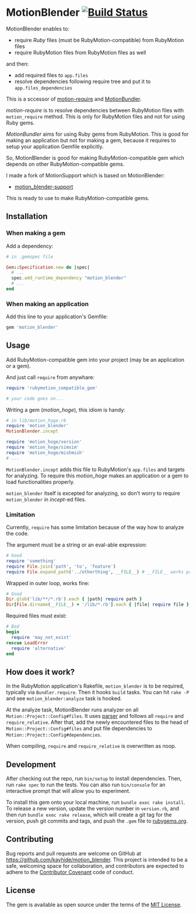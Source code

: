 # MotionBlender [![Build Status](https://travis-ci.org/kayhide/motion_blender.svg?branch=master)](https://travis-ci.org/kayhide/motion_blender)

MotionBlender enables to:

- require *Ruby* files (must be RubyMotion-compatible) from RubyMotion files
- require RubyMotion files from RubyMotion files as well

and then:

- add required files to `app.files`
- resolve dependencies following require tree and put it to `app.files_dependencies`

This is a sccessor of [motion-require](https://github.com/clayallsopp/motion-require) and [MotionBundler](https://github.com/archan937/motion-bundler).

*motion-require* is to resolve dependencies between RubyMotion files with `motion_require` method.
This is only for RubyMotion files and not for using Ruby gems.

*MotionBundler* aims for using Ruby gems from RubyMotion.
This is good for making an application but not for making a gem, because it requires to setup your application Gemfile explicitly.


So, MotionBlender is good for making RubyMotion-compatible gem which depends on other RubyMotion-compatible gems.

I made a fork of MotionSupport which is based on MotionBlender:

- [motion_blender-support](https://github.com/kayhide/motion_blender-support)

This is ready to use to make RubyMotion-compatible gems.

## Installation

### When making a gem

Add a dependency:

```ruby
# in .gemspec file

Gem::Specification.new do |spec|
  # ...
  spec.add_runtime_dependency "motion_blender"
  # ...
end
```

### When making an application

Add this line to your application's Gemfile:

```ruby
gem 'motion_blender'
```

## Usage

Add RubyMotion-compatible gem into your project (may be an application or a gem).

And just call `require` from anywhare:

```ruby
require 'rubymotion_compatible_gem'

# your code goes on...
```

Writing a gem (*motion_hoge*), this idiom is handy:

```ruby
# in lib/motion_hoge.rb
require 'motion_blender'
MotionBlender.incept

require 'motion_hoge/version'
require 'motion_hoge/simsim'
require 'motion_hoge/mishmish'
# ...
```

`MotionBlender.incept` adds this file to RubyMotion's `app.files` and targets for analyzing.
To require this *motion_hoge* makes an application or a gem to load functionalities properly.

`motion_blender` itself is excepted for analyzing,
so don't worry to require `motion_blender` in *incept*-ed files.

### Limitation

Currently, `require` has some limitation because of the way how to analyze the code.

The argument must be a string or an eval-able expression:

```ruby
# Good
require 'something'
require File.join('path', 'to', 'feature')
require File.expand_path('../otherthing', __FILE__) # __FILE__ works properly
```

Wrapped in outer loop, works fine:

```ruby
# Good
Dir.glob('lib/**/*.rb').each { |path| require path }
Dir[File.dirname(__FILE__) + '/lib/*.rb'].each { |file| require file }
```

Required files must exist:

```ruby
# Bad
begin
  require 'may_not_exist'
rescue LoadError
  require 'alternative'
end
```

## How does it work?

In the RubyMotion application's Rakefile, `motion_blender` is to be required, typically via `Bundler.require`.
Then it hooks `build` tasks.
You can hit `rake -P` and see `motion_blender:analyze` task is hooked.

At the analyze task, MotionBlender runs analyzer on all `Motion::Project::Config#files`.
It uses [parser](https://github.com/whitequark/parser) and follows all `require` and `require_relative`.
After that, add the newly encountered files to the head of `Motion::Project::Config#files` and put file dependencies to `Motion::Project::Config#dependencies`.

When compiling, `require` and `require_relative` is overwritten as noop.

## Development

After checking out the repo, run `bin/setup` to install dependencies. Then, run `rake spec` to run the tests. You can also run `bin/console` for an interactive prompt that will allow you to experiment.

To install this gem onto your local machine, run `bundle exec rake install`. To release a new version, update the version number in `version.rb`, and then run `bundle exec rake release`, which will create a git tag for the version, push git commits and tags, and push the `.gem` file to [rubygems.org](https://rubygems.org).

## Contributing

Bug reports and pull requests are welcome on GitHub at https://github.com/kayhide/motion_blender. This project is intended to be a safe, welcoming space for collaboration, and contributors are expected to adhere to the [Contributor Covenant](http://contributor-covenant.org) code of conduct.


## License

The gem is available as open source under the terms of the [MIT License](http://opensource.org/licenses/MIT).

